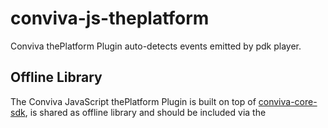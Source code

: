 # conviva-js-theplatform
Conviva thePlatform Plugin auto-detects events emitted by pdk player.

## Offline Library
The Conviva JavaScript thePlatform Plugin is built on top of <a href="https://github.com/Conviva/conviva-js-coresdk">conviva-core-sdk</a>, is shared as offline library and should be included via the <script> tag in the application.

```
<script type="text/javascript" src="<PATH>/conviva-core-sdk.js"></script>
<script type="text/javascript" src="<PATH>/conviva-thePlatform-plugin.js"></script>
```

## Install via npm 

```
npm install @convivainc/conviva-js-theplatform --save
```
  
## Install via yarn

```
yarn add @convivainc/conviva-js-theplatform
```

## Supported Framework Versions
PDK 6.4.0

## Note:
* Refer https://community.conviva.com/ for integration guidelines.
